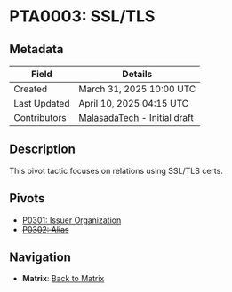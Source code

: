 # PTA0003: SSL/TLS

## Metadata
| Field          | Details                                      |
|----------------|----------------------------------------------|
| Created        | March 31, 2025 10:00 UTC                    |
| Last Updated   | April 10, 2025 04:15 UTC                    |
| Contributors   | [MalasadaTech](../../contributors.md#malasadatech) - Initial draft |

## Description
This pivot tactic focuses on relations using SSL/TLS certs.

## Pivots
- [P0301: Issuer Organization](../../pivots/P0301.md)
- ~~[P0302: Alias](../../pivots/P0302.md)~~

## Navigation
- **Matrix**: [Back to Matrix](../../matrix.md)